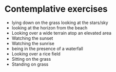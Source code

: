 # Contemplative exercises

- lying down on the grass looking at the stars/sky
- looking at the horizon from the beach
- Looking over a wide terrain atop an elevated area
- Watching the sunset
- Watching the sunrise
- being in the presence of a waterfall
- Looking over a rice field
- Sitting on the grass
- Standing on grass

